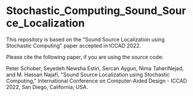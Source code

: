 # Stochastic_Computing_Sound_Source_Localization

This repository is based on the "Sound Source Localization using Stochastic Computing" paper accepted in ICCAD 2022.

Please cite the following paper, if you are using the source code:

Peter Schober, Seyedeh Newsha Estiri, Sercan Aygun, Nima TaheriNejad, and M. Hassan Najafi, "Sound Source Localization using Stochastic Computing," International Conference on Computer-Aided Design - ICCAD 2022, San Diego, California, USA.
